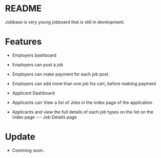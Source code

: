 # README
Jobbase is very young jobboard that is still in development. 

# Features

* Employers bashboard 
* Employers can post a job 
* Employers can make payment for each job post
* Employers can add more than one job his cart, before makiing payment
  
* Applicant Dashboard
* Applicants can View a list of Jobs in the index page of the application
* Applicants and view the full details of each job types on the list on the index page --- Job Details page 

# Update 
* Comming soon.
  
